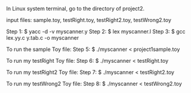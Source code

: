 In Linux system terminal, go to the directory of project2.

input files: sample.toy, testRight.toy, testRight2.toy, testWrong2.toy

Step 1: $ yacc -d -v myscanner.y
Step 2: $ lex myscanner.l
Step 3: $ gcc lex.yy.c y.tab.c -o myscanner

To run the sample Toy file: 
Step 5: $ ./myscanner < project1sample.toy

To run my testRight Toy file:
Step 6: $ ./myscanner < testRight.toy

To run my testRight2 Toy file:
Step 7: $ ./myscanner < testRight2.toy

To run my testWrong2 Toy file:
Step 8: $ ./myscanner < testWrong2.toy
